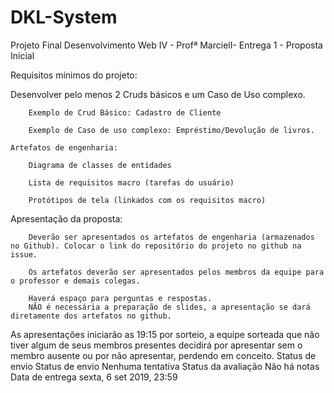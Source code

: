 # DKL-System
Projeto Final Desenvolvimento Web IV - Profª MarcielI- Entrega 1 - Proposta Inicial

Requisitos mínimos do projeto:

Desenvolver pelo menos 2 Cruds básicos e um Caso de Uso complexo.

        Exemplo de Crud Básico: Cadastro de Cliente

        Exemplo de Caso de uso complexo: Empréstimo/Devolução de livros.

    Artefatos de engenharia:

        Diagrama de classes de entidades

        Lista de requisitos macro (tarefas do usuário)

        Protótipos de tela (linkados com os requisitos macro)

Apresentação da proposta:

        Deverão ser apresentados os artefatos de engenharia (armazenados no Github). Colocar o link do repositório do projeto no github na issue.

        Os artefatos deverão ser apresentados pelos membros da equipe para o professor e demais colegas.

        Haverá espaço para perguntas e respostas.
        NÃO é necessária a preparação de slides, a apresentação se dará diretamente dos artefatos no github.

As apresentações iniciarão as 19:15 por sorteio, a equipe sorteada que não tiver algum de seus membros presentes decidirá por apresentar sem o membro ausente ou por não apresentar, perdendo em conceito.
Status de envio
Status de envio 	Nenhuma tentativa
Status da avaliação 	Não há notas
Data de entrega 	sexta, 6 set 2019, 23:59
